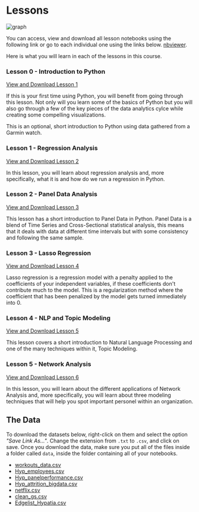 # Lessons

![graph](https://cdn.dribbble.com/users/477862/screenshots/3289260/player-piano5.gif)


You can access, view and download all lesson notebooks using the following link or go to each individual one using the links below.
[nbviewer](https://nbviewer.jupyter.org/github/ramonprz01/people-analytics/tree/master/notebooks/).


Here is what you will learn in each of the lessons in this course.

### Lesson 0 - Introduction to Python

[View and Download Lesson 1](https://nbviewer.jupyter.org/github/ramonprz01/people-analytics/blob/master/notebooks/00_intro_python.ipynb)

If this is your first time using Python, you will benefit from going through this lesson. Not only will you learn some of the basics of Python but you will also go through a few of the key pieces of the data analytics cylce while creating some compelling visualizations.

This is an optional, short introduction to Python using data gathered from a Garmin watch.

### Lesson 1 - Regression Analysis

[View and Download Lesson 2](https://nbviewer.jupyter.org/github/ramonprz01/people-analytics/blob/master/notebooks/01_regression.ipynb)

In this lesson, you will learn about regression analysis and, more specifically, what it is and how do we run a regression in Python.

### Lesson 2 - Panel Data Analysis

[View and Download Lesson 3](https://nbviewer.jupyter.org/github/ramonprz01/people-analytics/blob/master/notebooks/02_panel_data.ipynb)

This lesson has a short introduction to Panel Data in Python. Panel Data is a blend of Time Series and Cross-Sectional statistical analysis, this means that it deals with data at different time intervals but with some consistency and following the same sample.


### Lesson 3 - Lasso Regression

[View and Download Lesson 4](https://nbviewer.jupyter.org/github/ramonprz01/people-analytics/blob/master/notebooks/03_lasso.ipynb)

Lasso regression is a regression model with a penalty applied to the coefficients of your independent variables, if these coefficients don't contribute much to the model. This is a regularization method where the coefficient that has been penalized by the model gets turned immediately into 0. 

### Lesson 4 - NLP and Topic Modeling

[View and Download Lesson 5](https://nbviewer.jupyter.org/github/ramonprz01/people-analytics/blob/master/notebooks/04_nlp_topic_modeling.ipynb)

This lesson covers a short introduction to Natural Language Processing and one of the many techniques within it, Topic Modeling.

### Lesson 5 - Network Analysis

[View and Download Lesson 6](https://nbviewer.jupyter.org/github/ramonprz01/people-analytics/blob/master/notebooks/05_network_analysis.ipynb)

In this lesson, you will learn about the different applications of Network Analysis and, more specifically, you will learn about three modeling techniques that will help you spot important personel within an organization.

## The Data

To download the datasets below, right-click on them and select the option _"Save Link As..."_. Change the extension from `.txt` to `.csv`, and click on save. Once you download the data, make sure you put all of the files inside a folder called `data`, inside the folder containing all of your notebooks.

- [workouts_data.csv](https://raw.githubusercontent.com/ramonprz01/people-analytics/master/notebooks/data/workouts_data.csv)
- [Hyp_employees.csv](https://raw.githubusercontent.com/ramonprz01/people-analytics/master/notebooks/data/Hyp_employees.csv)
- [Hyp_panelperformance.csv](https://raw.githubusercontent.com/ramonprz01/people-analytics/master/notebooks/data/Hyp_panelperformance.csv)
- [Hyp_attrition_bigdata.csv](https://raw.githubusercontent.com/ramonprz01/people-analytics/master/notebooks/data/Hyp_attrition_bigdata.csv)
- [netflix.csv](https://raw.githubusercontent.com/ramonprz01/people-analytics/master/notebooks/data/netflix.csv)
- [clean_gs.csv](https://raw.githubusercontent.com/ramonprz01/people-analytics/master/notebooks/data/clean_gs.csv)
- [Edgelist_Hypatia.csv](https://raw.githubusercontent.com/ramonprz01/people-analytics/master/notebooks/data/Edgelist_Hypatia.csv)